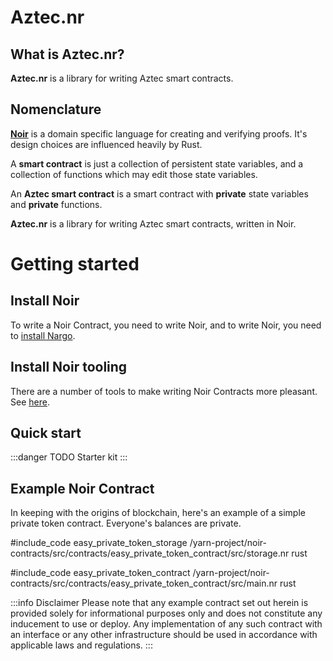# Aztec.nr

## What is Aztec.nr?

**Aztec.nr** is a library for writing Aztec smart contracts.

## Nomenclature

[**Noir**](https://noir-lang.org/) is a domain specific language for creating and verifying proofs. It's design choices are influenced heavily by Rust.

A **smart contract** is just a collection of persistent state variables, and a collection of functions which may edit those state variables.

An **Aztec smart contract** is a smart contract with **private** state variables and **private** functions.

**Aztec.nr** is a library for writing Aztec smart contracts, written in Noir.

# Getting started

## Install Noir

To write a Noir Contract, you need to write Noir, and to write Noir, you need to [install Nargo](https://noir-lang.org/getting_started/nargo_installation).

## Install Noir tooling

There are a number of tools to make writing Noir Contracts more pleasant. See [here](https://github.com/noir-lang/awesome-noir#get-coding).

## Quick start

:::danger TODO
Starter kit
:::


## Example Noir Contract

In keeping with the origins of blockchain, here's an example of a simple private token contract. Everyone's balances are private.

#include_code easy_private_token_storage /yarn-project/noir-contracts/src/contracts/easy_private_token_contract/src/storage.nr rust

#include_code easy_private_token_contract /yarn-project/noir-contracts/src/contracts/easy_private_token_contract/src/main.nr rust

:::info Disclaimer
Please note that any example contract set out herein is provided solely for informational purposes only and does not constitute any inducement to use or deploy. Any implementation of any such contract with an interface or any other infrastructure should be used in accordance with applicable laws and regulations.
:::
